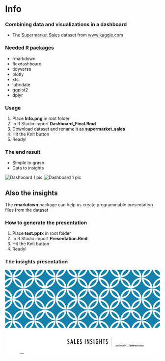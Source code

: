 # Info

### Combining data and visualizations in a dashboard

* The [Supermarket Sales](https://www.kaggle.com/aungpyaeap/supermarket-sales) dataset from www.kaggle.com

### Needed R packages
* rmarkdown
* flexdashboard
* tidyverse
* plotly
* xts
* lubridate
* ggplot2
* dplyr

### Usage
 1. Place **Info.png** in root folder
 2. In R Studio import **Dashboard_Final.Rmd**
 3. Download dataset and rename it as **supermarket_sales**
 4. Hit the Knit button
 5. Ready!

### The end result
* Simple to grasp 
* Data to insights

![Dashboard 1 pic](https://github.com/doggaki/sales_report/blob/master/pics/dash_01.jpg)
![Dashboard 1 pic](https://github.com/doggaki/sales_report/blob/master/pics/dash_02.jpg)

## Also the insights 
The **rmarkdown** package can help us create programmable presentation files from the dataset
### How to generate the presentation
1. Place **test.pptx** in root folder
2. In R Studio import **Presentation.Rmd**
4. Hit the Knit button
5. Ready!

### The insights presentation
![presentation 1 pic](https://github.com/doggaki/auto_sales_report/blob/master/pics/Presentation.gif)
